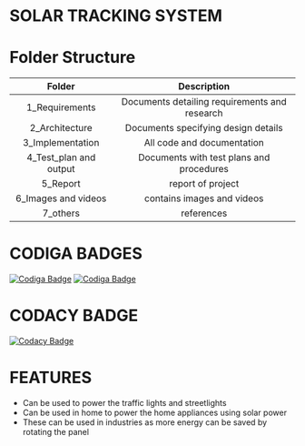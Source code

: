 # SOLAR TRACKING SYSTEM

# Folder Structure
|Folder|	Description|
|:---:|:---:|
|1_Requirements|	Documents detailing requirements and research|
|2_Architecture|	Documents specifying design details|
|3_Implementation	|All code and documentation|
|4_Test_plan and output|	Documents with test plans and procedures|
|5_Report                    |report of project|
|6_Images and videos | contains images and videos |
|7_others |references|
# CODIGA BADGES
[![Codiga Badge](https://api.codiga.io/project/31673/status/svg)](https://www.codiga.com/gh/tamilarasan2001/M2-EmbSys-project/dashboard?utm_source=github.com&amp;utm_medium=referral&amp;utm_content=tamilarasan2001/M2-EmbSys-project&amp;utm_campaign=Badge_Grade)
[![Codiga Badge](https://api.codiga.io/project/31673/score/svg)](https://www.codiga.com/gh/tamilarasan2001/M2-EmbSys-project/dashboard?utm_source=github.com&amp;utm_medium=referral&amp;utm_content=tamilarasan2001/M2-EmbSys-project&amp;utm_campaign=Badge_Grade)

# CODACY BADGE

[![Codacy Badge](https://app.codacy.com/project/badge/Grade/66f01ae6808c48a4a3c81d4efec35612)](https://www.codacy.com/gh/tamilarasan2001/M2-EmbSys-project/dashboard?utm_source=github.com&amp;utm_medium=referral&amp;utm_content=tamilarasan2001/M2-EmbSys-project&amp;utm_campaign=Badge_Grade)
# FEATURES
* Can be used to power the traffic lights and streetlights
* Can be used in home to power the home appliances using solar power
* These can be used in industries as more energy can be saved by rotating the panel



